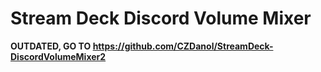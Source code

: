 # Stream Deck Discord Volume Mixer
**OUTDATED, GO TO https://github.com/CZDanol/StreamDeck-DiscordVolumeMixer2**